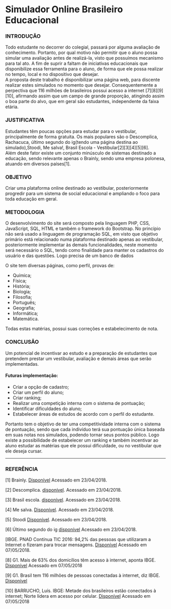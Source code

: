 # Simulador Online Brasileiro Educacional

### INTRODUÇÃO

Todo estudante no decorrer do colegial, passará por alguma avaliação de conhecimento. 
Portanto, por qual motivo não permitir que o aluno possa simular uma avaliação antes de realizá-la, visto que possuímos mecanismo para tal ato. 
A fim de suprir a faltam de iniciativas educacionais que disponibilize essa ferramenta para o aluno, de forma que ele possa realizar no tempo, local e no dispositivo que desejar.  
A proposta deste trabalho é disponibilizar uma página web, para discente realizar estes simulados no momento que desejar. Consequentemente a perpectiva que 116 milhões de brasileiros possui acesso a internet [7][8][9][10], afirmando assim que um campo de grande proporção, atingindo assim o boa parte do alvo, que em geral são estudantes, independente da faixa etária.


### JUSTIFICATIVA
Estudantes têm poucas opções para estudar para o vestibular, principalmente de forma gratuita. 
Os mais populares são o Descomplica, Rachacuca, último segundo do ig(tendo uma página destina ao simulado),Stoodi, Me salva!, Brasil Escola - Vestibular[2][3][4][5][6].  
Além deste fator existe um conjunto minúsculo de sistemas destinado a educação, sendo relevante apenas o Brainly, sendo uma empresa polonesa, atuando em diversos países[1].


### OBJETIVO
Criar uma plataforma online destinado ao vestibular, posteriormente progredir para um sistema de social educacional e ampliando o foco para toda educação em geral.


### METODOLOGIA
O desenvolvimento do site será composto pela linguagem PHP, CSS, JavaScript, SQL, HTML e também o framework do Bootstrap. 
No princípio não será usado a linguagem de programação SQL, em visto que objetivo primário está relacionado numa plataforma destinado apenas ao vestibular, posteriormente implementar às demais funcionalidades, neste momento será necessário o SQL, tendo como finalidade para manter os cadastros do usuário e das questões. 
Logo precisa de um banco de dados

O site tem diversas páginas, como perfil, provas de: 

* Química; 
* Física; 
* História; 
* Biologia; 
* Filosofia; 
* Português; 
* Geografia; 
* Informática;  
* Matemática.        

Todas estas matérias, possui suas correções e estabelecimento de nota.

### CONCLUSÃO
Um potencial de incentivar ao estudo e a preparação de estudantes que pretendem prestar um vestibular, avaliação e demais áreas que serão implementadas. 


#### Futuras implementação:
* Criar a opção de cadastro;
* Criar um perfil do aluno;
* Criar ranking;
* Realizar uma competição interna com o sistema de pontuação;
* Identificar dificuldades do aluno;
* Estabelecer áreas de estudos de acordo com o perfil do estudante.

Portanto tem o objetivo de ter uma competitividade interna com o sistema de pontuação, sendo que cada indivíduo terá sua pontuação única baseada em suas notas nos simulados, podendo tornar seus pontos público. Logo existe a possibilidade de estabelecer um ranking e também incentivar ao aluno estudar as matérias que ele possui dificuldade, ou no vestibular que ele deseja cursar.  

--- 

### REFERÊNCIA
 [1] Brainly. [Disponível](https://brainly.com.br/) Acessado em 23/04/2018.


 [2] Descomplica. [disponível](https://descomplica.com.br). Acessado em 23/04/2018.  


 [3] Brasil escola. [disponível](https://vestibular.brasilescola.uol.com.br/enem/simulado/). Acessado em 23/04/2018. 


 [4] Me salva. [Disponível](https://www.mesalva.com/enem-e-vestibulares/simulados). Acessado em 23/04/2018.  


 [5] Stoodi [Disponível](https://www.stoodi.com.br/simulado-enem/). Acessado em 23/04/2018.  


 [6] Último segundo do ig [disponível](http://ultimosegundo.ig.com.br/educacao/simulado-enem/) Acessado em 23/04/2018.  


 [IBGE. PNAD Contínua TIC 2016: 94,2% das pessoas que utilizaram a Internet o fizeram para trocar mensagens. [Disponível](https://agenciadenoticias.ibge.gov.br/agencia-noticias/2013-agencia-de-noticias/releases/20073-pnad-continua-tic-2016-94-2-das-pessoas-que-utilizaram-a-internet-o-fizeram-para-trocar-mensagens.html) Acessado em 07/05/2018.  


 [8] G1. Mais de 63% dos domicílios têm acesso à internet, aponta IBGE. [Disponível](https://g1.globo.com/economia/noticia/mais-de-63-dos-domicilios-tem-acesso-a-internet-aponta-ibge.ghtml) Acessado em 07/05/2018


 [9] G1. Brasil tem 116 milhões de pessoas conectadas à internet, diz IBGE. [Disponível](https://g1.globo.com/economia/tecnologia/noticia%20brasil-tem-116-milhoes-de-pessoas-conectadas-a-internet-diz-ibge.ghtml)


 [10] BARRUCHO, Luís. IBGE: Metade dos brasileiros estão conectados à internet; Norte lidera em acesso por celular. [Disponível](http://www.bbc.com/portuguese/noticias/2015/04/150429_divulgacao_pnad_ibge_lgb) Acessado em 07/05/2018
